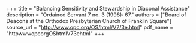 +++
title = "Balancing Sensitivity and Stewardship in Diaconal Assistance"
description = "Ordained Servant 7 no. 3 (1998): 67."
authors = ["Board of Deacons at the Orthodox Presbyterian Church of Franklin Square"]
source_url = "http://www.opc.org/OS/html/V7/3e.html"
pdf_name = "httpwwwopcorgOShtmlV73ehtml"
+++
